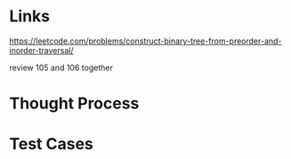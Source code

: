 # Links
https://leetcode.com/problems/construct-binary-tree-from-preorder-and-inorder-traversal/

review 105 and 106 together

# Thought Process

# Test Cases

